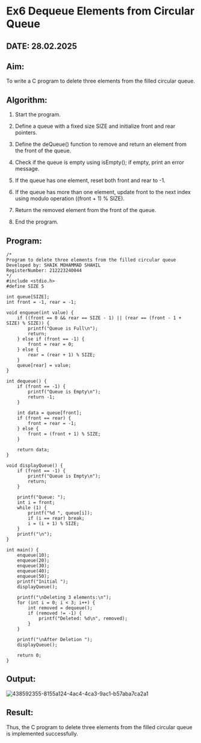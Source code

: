 # Ex6 Dequeue Elements from Circular Queue

## DATE: 28.02.2025

## Aim:

To write a C program to delete three elements from the filled circular queue.

## Algorithm:

1. Start the program.

2. Define a queue with a fixed size SIZE and initialize front and rear pointers.

3. Define the deQueue() function to remove and return an element from the front of the queue.

4. Check if the queue is empty using isEmpty(); if empty, print an error message.

5. If the queue has one element, reset both front and rear to -1.

6. If the queue has more than one element, update front to the next index using modulo 
operation ((front + 1) % SIZE).

7. Return the removed element from the front of the queue.

8. End the program.

## Program:
```
/*
Program to delete three elements from the filled circular queue
Developed by: SHAIK MOHAMMAD SHAHIL
RegisterNumber: 212223240044
*/
#include <stdio.h>
#define SIZE 5

int queue[SIZE];
int front = -1, rear = -1;

void enqueue(int value) {
    if ((front == 0 && rear == SIZE - 1) || (rear == (front - 1 + SIZE) % SIZE)) {
        printf("Queue is Full\n");
        return;
    } else if (front == -1) {
        front = rear = 0;
    } else {
        rear = (rear + 1) % SIZE;
    }
    queue[rear] = value;
}

int dequeue() {
    if (front == -1) {
        printf("Queue is Empty\n");
        return -1;
    }

    int data = queue[front];
    if (front == rear) {
        front = rear = -1;  
    } else {
        front = (front + 1) % SIZE;
    }

    return data;
}

void displayQueue() {
    if (front == -1) {
        printf("Queue is Empty\n");
        return;
    }

    printf("Queue: ");
    int i = front;
    while (1) {
        printf("%d ", queue[i]);
        if (i == rear) break;
        i = (i + 1) % SIZE;
    }
    printf("\n");
}

int main() {
    enqueue(10);
    enqueue(20);
    enqueue(30);
    enqueue(40);
    enqueue(50);
    printf("Initial ");
    displayQueue();

    printf("\nDeleting 3 elements:\n");
    for (int i = 0; i < 3; i++) {
        int removed = dequeue();
        if (removed != -1) {
            printf("Deleted: %d\n", removed);
        }
    }

    printf("\nAfter Deletion ");
    displayQueue();

    return 0;
}
```

## Output:

![438592355-8155a124-4ac4-4ca3-9ac1-b57aba7ca2a1](https://github.com/user-attachments/assets/668827aa-3062-4e59-beb0-2d6578acad9d)


## Result:

Thus, the C program to delete three elements from the filled circular queue is implemented successfully.
